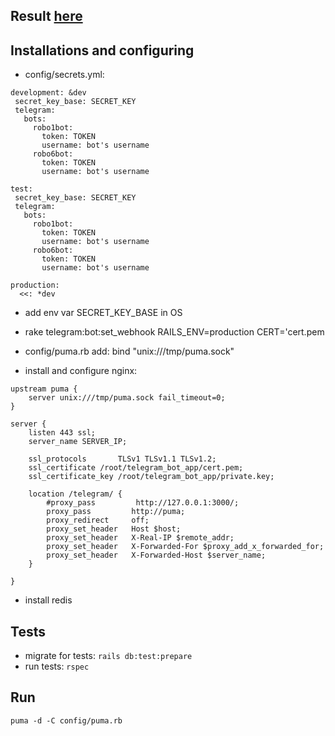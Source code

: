 ## Result [here](http://195.133.196.173:3000/)


## Installations and configuring
- config/secrets.yml:
```
development: &dev
 secret_key_base: SECRET_KEY
 telegram:
   bots:
     robo1bot:
       token: TOKEN
       username: bot's username
     robo6bot:
       token: TOKEN
       username: bot's username
       
test:
 secret_key_base: SECRET_KEY
 telegram:
   bots:
     robo1bot:
       token: TOKEN
       username: bot's username
     robo6bot:
       token: TOKEN
       username: bot's username
   
production:
  <<: *dev
```

- add env var SECRET_KEY_BASE in OS

- rake telegram:bot:set_webhook RAILS_ENV=production CERT='cert.pem

- config/puma.rb add: bind "unix:///tmp/puma.sock"

- install and configure nginx:
```
upstream puma {
    server unix:///tmp/puma.sock fail_timeout=0;
}

server {
    listen 443 ssl;
    server_name SERVER_IP;

    ssl_protocols       TLSv1 TLSv1.1 TLSv1.2;
    ssl_certificate /root/telegram_bot_app/cert.pem;
    ssl_certificate_key /root/telegram_bot_app/private.key;

    location /telegram/ {
        #proxy_pass         http://127.0.0.1:3000/;
        proxy_pass         http://puma;
        proxy_redirect     off;
        proxy_set_header   Host $host;
        proxy_set_header   X-Real-IP $remote_addr;
        proxy_set_header   X-Forwarded-For $proxy_add_x_forwarded_for;
        proxy_set_header   X-Forwarded-Host $server_name;
    }

}
```

- install redis

## Tests
- migrate for tests: ```rails db:test:prepare```
- run tests: ```rspec```

## Run
```puma -d -C config/puma.rb```